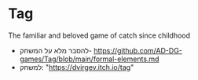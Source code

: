 # Tag
The familiar and beloved game of catch since childhood
* להסבר מלא על המשחק- https://github.com/AD-DG-games/Tag/blob/main/formal-elements.md
* למשחק: "https://dvirgev.itch.io/tag"
